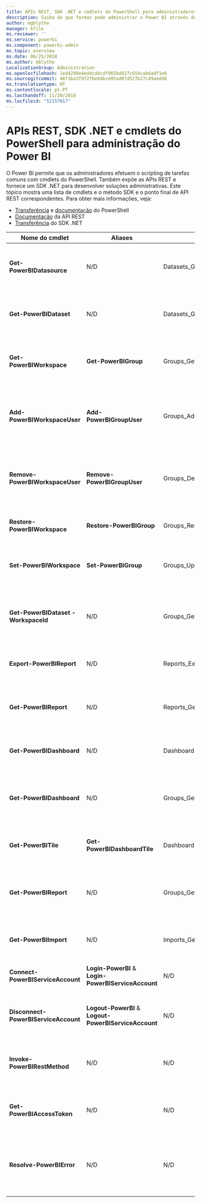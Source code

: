 ```yaml
---
title: APIs REST, SDK .NET e cmdlets do PowerShell para administradores
description: Saiba de que formas pode administrar o Power BI através de scripts e APIs de programação.
author: mgblythe
manager: kfile
ms.reviewer: ''
ms.service: powerbi
ms.component: powerbi-admin
ms.topic: overview
ms.date: 06/25/2018
ms.author: mblythe
LocalizationGroup: Administration
ms.openlocfilehash: 1ed4298e4ed4cddcdf965bd427c654cab6adf1e6
ms.sourcegitcommit: 46f1ba3f972f6e64bce05ad0fd527b27c49aedd6
ms.translationtype: HT
ms.contentlocale: pt-PT
ms.lasthandoff: 11/20/2018
ms.locfileid: "52157017"
---
```

# <a name="powershell-cmdlets-rest-apis-and-net-sdk-for-power-bi-administration"></a>APIs REST, SDK .NET e cmdlets do PowerShell para administração do Power BI
O Power BI permite que os administradores efetuem o scripting de tarefas comuns com cmdlets do PowerShell. Também expõe as APIs REST e fornece um SDK .NET para desenvolver soluções administrativas. Este tópico mostra uma lista de cmdlets e o método SDK e o ponto final de API REST correspondentes. Para obter mais informações, veja:

- [Transferência](https://www.powershellgallery.com/packages/MicrosoftPowerBIMgmt/) e [documentação](https://docs.microsoft.com/powershell/power-bi/overview?view=powerbi-ps) do PowerShell
- [Documentação](https://docs.microsoft.com/rest/api/power-bi/admin) da API REST
- [Transferência](https://www.nuget.org/packages/Microsoft.PowerBI.Api/) do SDK .NET

| **Nome do cmdlet** | **Aliases** | **Método SDK** | **Ponto final de API REST** | **Descrição** |
| --- | --- | --- | --- | --- |
| **Get-PowerBIDatasource** | N/D | Datasets\_GetDataSourcesAsAdmin | /v1.0/myorg/admin/datasets/{datasetkey}/datasources | Obtém as origens de dados de um determinado conjunto de dados. |
| **Get-PowerBIDataset** | N/D | Datasets\_GetDatasetsAsAdmin | /v1.0/myorg/admin/datasets | Obtém a lista completa de conjuntos de dados num inquilino do Power BI. |
| **Get-PowerBIWorkspace** | **Get-PowerBIGroup** | Groups\_GetGroupsAsAdmin | /v1.0/myorg/admin/groups | Obtém a lista completa de áreas de trabalho num inquilino do Power BI. |
| **Add-PowerBIWorkspaceUser** | **Add-PowerBIGroupUser** |Groups\_AddUserAsAdmin | /v1.0/myorg/admin/groups/{groupId}/users | Adiciona um utilizador como membro de uma determinada área de trabalho. |
| **Remove-PowerBIWorkspaceUser** | **Remove-PowerBIGroupUser** | Groups\_DeleteUserAsAdmin | /v1.0/myorg/admin/groups/{groupId}/users/{user} | Remove um utilizador da lista de membros de uma determinada área de trabalho. |
| **Restore-PowerBIWorkspace** |**Restore-PowerBIGroup** | Groups\_RestoreDeletedGroupAsAdmin | /v1.0/myorg/admin/groups/{groupId}/restore | Restaura uma área de trabalho eliminada. |
| **Set-PowerBIWorkspace** |**Set-PowerBIGroup** | Groups\_UpdateGroupAsAdmin | /v1.0/myorg/admin/groups/{groupId} | Atualiza as propriedades de uma determinada área de trabalho. |
| **Get-PowerBIDataset -WorkspaceId** | N/D | Groups\_GetDatasetsAsAdmin | /v1.0/myorg/admin/groups/{group\_id}/datasets | Obtém os conjuntos de dados dentro de uma determinada área de trabalho. |
| **Export-PowerBIReport** | N/D | Reports\_ExportReportAsAdmin | N/D | Exporta um determinado relatório para um ficheiro local. |
| **Get-PowerBIReport** | N/D | Reports\_GetReportsAsAdmin | /v1.0/myorg/admin/reports | Obtém a lista completa de conjuntos de relatórios num inquilino do Power BI. |
| **Get-PowerBIDashboard** | N/D | Dashboards\_GetDashboardsAsAdmin | /v1.0/myorg/admin/dashboards | Obtém a lista completa de dashboards num inquilino do Power BI. |
| **Get-PowerBIDashboard** | N/D | Groups\_GetDashboardsAsAdmin | /v1.0/myorg/admin/groups/{group\_id}/dashboards | Obtém os dashboards dentro de uma determinada área de trabalho. |
| **Get-PowerBITile** | **Get-PowerBIDashboardTile** | Dashboards\_GetTilesAsAdmin | /v1.0/myorg/admin/dashboards/{dashboard\_id}/tiles | Obtém os mosaicos de um determinado dashboard. |
| **Get-PowerBIReport** | N/D | Groups\_GetReportsAsAdmin | /v1.0/myorg/admin/groups/{group\_id}/reports | Obtém os relatórios dentro de uma determinada área de trabalho. |
| **Get-PowerBIImport** | N/D | Imports\_GetImportsAsAdmin | /v1.0/myorg/admin/imports | Obtém a lista completa de importações num inquilino do Power BI. |
| **Connect-PowerBIServiceAccount** | **Login-PowerBI** &  **Login-PowerBIServiceAccount** | N/D | N/D | Inicia sessão no Power BI e começa uma sessão. |
| **Disconnect-PowerBIServiceAccount** | **Logout-PowerBI** & **Logout-PowerBIServiceAccount** | N/D | N/D | Termina a sessão no Power BI e fecha a sessão existente. |
| **Invoke-PowerBIRestMethod**| N/D | N/D | N/D | Envia chamadas arbitrárias à API REST para o Power BI. |
| **Get-PowerBIAccessToken**| N/D | N/D | N/D | Obtém o token de acesso do Power BI numa sessão. |
| **Resolve-PowerBIError**| N/D | N/D | N/D | Obtém informações detalhadas sobre os erros de ativações de cmdlets sem erro. |